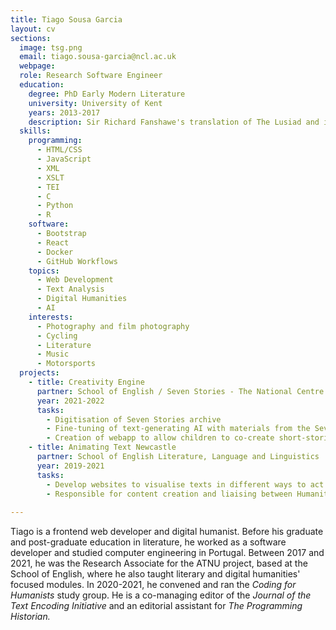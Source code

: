 ```yaml
---
title: Tiago Sousa Garcia
layout: cv
sections:
  image: tsg.png
  email: tiago.sousa-garcia@ncl.ac.uk
  webpage: 
  role: Research Software Engineer
  education:
    degree: PhD Early Modern Literature
    university: University of Kent
    years: 2013-2017
    description: Sir Richard Fanshawe's translation of The Lusiad and its relationship to the contemporary political context.
  skills:
    programming:
      - HTML/CSS
      - JavaScript
      - XML
      - XSLT
      - TEI
      - C
      - Python
      - R
    software:
      - Bootstrap
      - React
      - Docker
      - GitHub Workflows
    topics:
      - Web Development
      - Text Analysis
      - Digital Humanities
      - AI
    interests:
      - Photography and film photography
      - Cycling
      - Literature
      - Music
      - Motorsports
  projects:
    - title: Creativity Engine
      partner: School of English / Seven Stories - The National Centre for Children’s Books
      year: 2021-2022
      tasks:
        - Digitisation of Seven Stories archive
        - Fine-tuning of text-generating AI with materials from the Seven Stories Archive
        - Creation of webapp to allow children to co-create short-stories with text-generating AI
    - title: Animating Text Newcastle
      partner: School of English Literature, Language and Linguistics
      year: 2019-2021
      tasks:
        - Develop websites to visualise texts in different ways to act as proof of concepts to support funding bids
        - Responsible for content creation and liaising between Humanities and Computer Science   
        
---
```

Tiago is a frontend web developer and digital humanist. Before his graduate and post-graduate education in literature, he worked as a software developer and studied computer engineering in Portugal. Between 2017 and 2021, he was the Research Associate for the ATNU project, based at the School of English, where he also taught literary and digital humanities' focused modules. In 2020-2021, he convened and ran the *Coding for Humanists* study group. He is a co-managing editor of the *Journal of the Text Encoding Initiative* and an editorial assistant for *The Programming Historian.*
